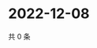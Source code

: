 # 2022-12-08

共 0 条

<!-- BEGIN WEIBO -->
<!-- 最后更新时间 Thu Dec 08 2022 02:17:23 GMT+0800 (China Standard Time) -->

<!-- END WEIBO -->
